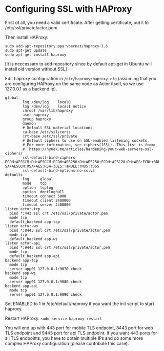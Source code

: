 # Configuring SSL with HAProxy

First of all, you need a valid certificate. After getting certificate, put it to /etc/ssl/private/actor.pem.

Then install HAProxy:

```
sudo add-apt-repository ppa:vbernat/haproxy-1.6
sudo apt-get update
sudo apt-get install haproxy
```

[it is neccessary to add repository since by default apt-get in Ubuntu will install old version without SSL]

Edit haproxy configuration in `/etc/haproxy/haproxy.cfg` (assuming that you are configuring HAProxy on the same node as Actor itself, so we use 127.0.0.1 as a backend ip).

```
global
        log /dev/log    local0
        log /dev/log    local1 notice
        chroot /var/lib/haproxy
        user haproxy
        group haproxy
        daemon
        # Default SSL material locations
        ca-base /etc/ssl/certs
        crt-base /etc/ssl/private
        # Default ciphers to use on SSL-enabled listening sockets.
        # For more information, see ciphers(1SSL). This list is from:
        #  https://hynek.me/articles/hardening-your-web-servers-ssl-ciphers/
        ssl-default-bind-ciphers ECDH+AESGCM:DH+AESGCM:ECDH+AES256:DH+AES256:ECDH+AES128:DH+AES:ECDH+3DES:DH+3DES:R
SA+AESGCM:RSA+AES:RSA+3DES:!aNULL:!MD5:!DSS
        ssl-default-bind-options no-sslv3
defaults
        log     global
        mode    tcp
        option  tcplog
        option  dontlognull
        timeout connect 5000
        timeout client 2400000
        timeout server 2400000
listen actor-tcp
  bind *:443 ssl crt /etc/ssl/private/actor.pem
  mode tcp
  default_backend app-tcp
listen actor-ws
  bind *:8443 ssl crt /etc/ssl/private/actor.pem
  mode tcp
  default_backend app-ws
listen actor-api
  bind *:9443 ssl crt /etc/ssl/private/actor.pem
  mode tcp
  default_backend app-api
backend app-tcp
  mode tcp
  server app01 127.0.0.1:9070 check
backend app-ws
  mode tcp
  server app01 127.0.0.1:9080 check
backend app-api
  mode tcp
  server app01 127.0.0.1:9090 check
```

Set ENABLED to 1 in /etc/default/haproxy if you want the init script to start haproxy.

Restart HAProxy: `sudo service haproxy restart`

You will end up with 443 port for mobile TLS endpoint, 8443 port for web TLS endpoint and 9443 port for api TLS endpoint.
If you want 443 ports for all TLS endpoints, you have to obtain multiple IPs and do some more complex HAProxy configuration (please contribute this case).
